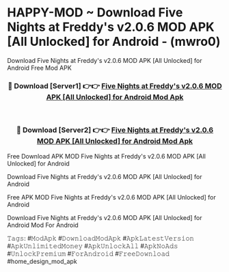 # HAPPY-MOD ~ Download Five Nights at Freddy's v2.0.6 MOD APK [All Unlocked] for Android - (mwro0)
Download Five Nights at Freddy's v2.0.6 MOD APK [All Unlocked] for Android Free Mod APK

<div align="center">
<h3>🔴 Download [Server1] 👉👉 <a href="https://apk-comot.site?title=Five_Nights_at_Freddy's_v2.0.6_MOD_APK_[All_Unlocked]_for_Android">Five Nights at Freddy's v2.0.6 MOD APK [All Unlocked] for Android Mod Apk</a></h3><br>

<h3>🔴 Download [Server2] 👉👉 <a href="https://apk-comot.site?title=Five_Nights_at_Freddy's_v2.0.6_MOD_APK_[All_Unlocked]_for_Android">Five Nights at Freddy's v2.0.6 MOD APK [All Unlocked] for Android Mod Apk</a></h3>
</div>


Free Download APK MOD Five Nights at Freddy's v2.0.6 MOD APK [All Unlocked] for Android

Download Five Nights at Freddy's v2.0.6 MOD APK [All Unlocked] for Android 

Free APK MOD Five Nights at Freddy's v2.0.6 MOD APK [All Unlocked] for Android 

Download Five Nights at Freddy's v2.0.6 MOD APK [All Unlocked] for Android Mod For Android

𝚃𝚊𝚐𝚜: #𝙼𝚘𝚍𝙰𝚙𝚔 #𝙳𝚘𝚠𝚗𝚕𝚘𝚊𝚍𝙼𝚘𝚍𝙰𝚙𝚔 #𝙰𝚙𝚔𝙻𝚊𝚝𝚎𝚜𝚝𝚅𝚎𝚛𝚜𝚒𝚘𝚗 #𝙰𝚙𝚔𝚄𝚗𝚕𝚒𝚖𝚒𝚝𝚎𝚍𝙼𝚘𝚗𝚎𝚢 #𝙰𝚙𝚔𝚄𝚗𝚕𝚘𝚌𝚔𝙰𝚕𝚕 #𝙰𝚙𝚔𝙽𝚘𝙰𝚍𝚜 #𝚄𝚗𝚕𝚘𝚌𝚔𝙿𝚛𝚎𝚖𝚒𝚞𝚖 #𝙵𝚘𝚛𝙰𝚗𝚍𝚛𝚘𝚒𝚍 #𝙵𝚛𝚎𝚎𝙳𝚘𝚠𝚗𝚕𝚘𝚊𝚍 #home_design_mod_apk